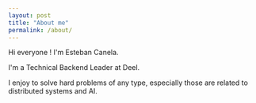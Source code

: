 ```yaml
---
layout: post
title: "About me"
permalink: /about/
---
```


Hi everyone ! I'm Esteban Canela.

I'm a Technical Backend Leader at Deel.

I enjoy to solve hard problems of any type, especially those are related to distributed systems and AI.
